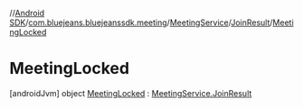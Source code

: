 //[Android SDK](../../../../../index.md)/[com.bluejeans.bluejeanssdk.meeting](../../../index.md)/[MeetingService](../../index.md)/[JoinResult](../index.md)/[MeetingLocked](index.md)



# MeetingLocked  
 [androidJvm] object [MeetingLocked](index.md) : [MeetingService.JoinResult](../index.md)   

